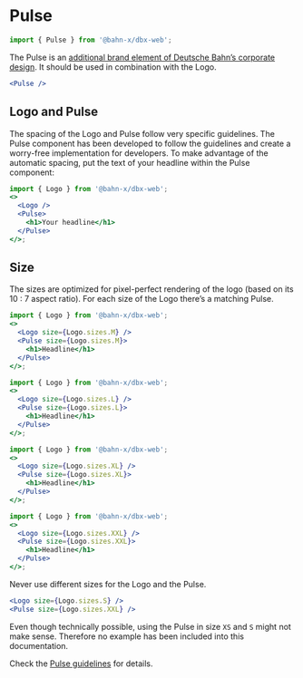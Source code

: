 # Pulse

```js
import { Pulse } from '@bahn-x/dbx-web';
```

The Pulse is an [additional brand element of Deutsche Bahn’s corporate design](https://marketingportal.extranet.deutschebahn.com/en/pulse). It should be used in combination with the Logo.

```jsx
<Pulse />
```

## Logo and Pulse

The spacing of the Logo and Pulse follow very specific guidelines. The Pulse component has been developed to follow the guidelines and create a worry-free implementation for developers. To make advantage of the automatic spacing, put the text of your headline within the Pulse component:

```jsx
import { Logo } from '@bahn-x/dbx-web';
<>
  <Logo />
  <Pulse>
    <h1>Your headline</h1>
  </Pulse>
</>;
```

## Size

The sizes are optimized for pixel-perfect rendering of the logo (based on its
10 : 7 aspect ratio). For each size of the Logo there’s a matching Pulse.

```jsx
import { Logo } from '@bahn-x/dbx-web';
<>
  <Logo size={Logo.sizes.M} />
  <Pulse size={Logo.sizes.M}>
    <h1>Headline</h1>
  </Pulse>
</>;
```

```jsx
import { Logo } from '@bahn-x/dbx-web';
<>
  <Logo size={Logo.sizes.L} />
  <Pulse size={Logo.sizes.L}>
    <h1>Headline</h1>
  </Pulse>
</>;
```

```jsx
import { Logo } from '@bahn-x/dbx-web';
<>
  <Logo size={Logo.sizes.XL} />
  <Pulse size={Logo.sizes.XL}>
    <h1>Headline</h1>
  </Pulse>
</>;
```

```jsx
import { Logo } from '@bahn-x/dbx-web';
<>
  <Logo size={Logo.sizes.XXL} />
  <Pulse size={Logo.sizes.XXL}>
    <h1>Headline</h1>
  </Pulse>
</>;
```

Never use different sizes for the Logo and the Pulse.

```jsx static
<Logo size={Logo.sizes.S} />
<Pulse size={Logo.sizes.XXL} />
```

Even though technically possible, using the Pulse in size `XS` and `S` might not make sense. Therefore no example has been included into this documentation.

Check the [Pulse guidelines](https://marketingportal.extranet.deutschebahn.com/en/pulse) for details.
